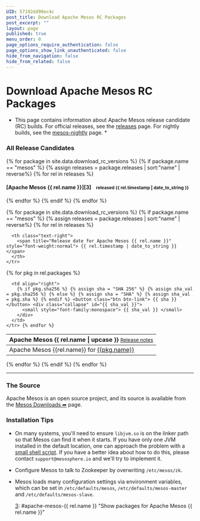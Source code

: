 ```yaml
---
UID: 57192dd99ec4c
post_title: Download Apache Mesos RC Packages
post_excerpt: ""
layout: page
published: true
menu_order: 0
page_options_require_authentication: false
page_options_show_link_unauthenticated: false
hide_from_navigation: false
hide_from_related: false
---
```

<div class="page-header">
  <h1>
    Download Apache Mesos RC Packages
  </h1>
</div>

*   This page contains information about Apache Mesos release candidate (RC) builds. For official releases, see the [releases][1] page. For nightly builds, see the [mesos-nightly][2] page. *

### All Release Candidates

{% for package in site.data.download_rc_versions %} {% if package.name == "mesos" %} {% assign releases = package.releases | sort:"name" | reverse%} {% for rel in releases %}

#### \[Apache Mesos {{ rel.name }}\]\[3\]    <small>released {{ rel.timestamp | date_to_string }} </small>

{% endfor %} {% endif %} {% endfor %}

{% for package in site.data.download_rc_versions %} {% if package.name == "mesos" %} {% assign releases = package.releases | sort:"name" | reverse%} {% for rel in releases %}

<div id="apache-mesos-{{ rel.release_group }}">
</div>

<table class="table table-striped" id="apache-mesos-{{ rel.name }}">
  <thead>
    <tr>
      <th valign="bottom" align="left">
        <span class="h4">Apache Mesos {{ rel.name | upcase }}</span> <small style="font-weight:normal"> <a href="{{ rel.announcement }}" title="Release notes for Apache Mesos {{ rel.name }}">Release notes</a> </small>
      </th>
      
      <th class="text-right">
        <span title="Release date for Apache Mesos {{ rel.name }}" style="font-weight:normal"> {{ rel.timestamp | date_to_string }} </span>
      </th>
    </tr>
  </thead>
  
  <tbody>
    {% for pkg in rel.packages %} <tr>
      <td style="vertical-align:middle">
        Apache Mesos {{rel.name}} for <a href="http://repos.mesosphere.com/{{ pkg.path }}" title="Apache Mesos {{rel.name}} for {{pkg.name}}">{{pkg.name}}</a>
      </td>
      
      <td align="right">
        {% if pkg.sha256 %} {% assign sha = "SHA 256" %} {% assign sha_val = pkg.sha256 %} {% else %} {% assign sha = "SHA" %} {% assign sha_val = pkg.sha %} {% endif %} <button class="btn btn-link"> {{ sha }} </button> <div class="collapse" id="{{ sha_val }}">
          <small style="font-family:monospace"> {{ sha_val }} </small>
        </div>
      </td>
    </tr> {% endfor %}
  </tbody>
</table>

{% endfor %} {% endif %} {% endfor %}

* * *

### The Source

Apache Mesos is an open source project, and its source is available from the [Mesos Downloads ➦][3] page.

### Installation Tips

*   On many systems, you'll need to ensure `libjvm.so` is on the linker path so that Mesos can find it when it starts. If you have only one JVM installed in the default location, one can approach the problem with a [small shell script][4]. If you have a better idea about how to do this, please contact `support@mesosphere.io` and we'll try to implement it.

*   Configure Mesos to talk to Zookeeper by overwriting `/etc/mesos/zk`.

*   Mesos loads many configuration settings via environment variables, which can be set in `/etc/defaults/mesos`, `/etc/defaults/mesos-master` and `/etc/defaults/mesos-slave`.
    
    [3]: #apache-mesos-{{ rel.name }} "Show packages for Apache Mesos {{ rel.name }}"

 [1]: /downloads/mesos/
 [2]: /downloads/mesos-nightly/
 [3]: https://mesos.apache.org/downloads/
 [4]: https://gist.github.com/solidsnack/7569266